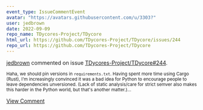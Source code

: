 ```yaml
---
event_type: IssueCommentEvent
avatar: "https://avatars.githubusercontent.com/u/3303?"
user: jedbrown
date: 2022-09-09
repo_name: TDycores-Project/TDycore
html_url: https://github.com/TDycores-Project/TDycore/issues/244
repo_url: https://github.com/TDycores-Project/TDycore
---
```


<a href='https://github.com/jedbrown' target='_blank'>jedbrown</a> commented on issue <a href='https://github.com/TDycores-Project/TDycore/issues/244' target='_blank'>TDycores-Project/TDycore#244</a>.

<small>Haha, we should pin versions in `requirements.txt`. Having spent more time using Cargo (Rust), I'm increasingly convinced it was a bad idea for Python to encourage people to leave dependencies unversioned. (Lack of static analysis/care for strict semver also makes this harder in the Python world, but that's another matter.)...</small>

<a href='https://github.com/TDycores-Project/TDycore/issues/244' target='_blank'>View Comment</a>